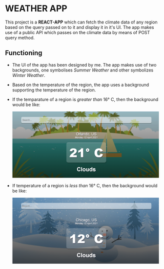 # WEATHER APP

This project is a **REACT-APP** which can fetch the climate data of any region based on the query passed on to it and display it in it's UI. The app makes use of a public API which passes on the climate data by means of POST query method.

## Functioning

- The UI of the app has been designed by me. The app makes use of two backgrounds, one symbolises _Summer Weather_ and other symbolizes _Winter Weather_.
- Based on the temperature of the region, the app uses a background supporting the temperature of the region.
- If the temparature of a region is _greater than_ 16° C, then the background would be like:

  ![summer](./screenshots/summer.png)
- If temperature of a region is _less than_ 16° C, then the background would be like:

  ![winter](./screenshots/winter.png)
